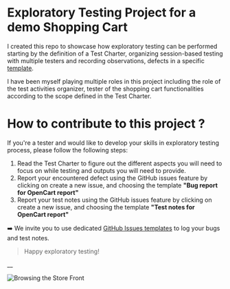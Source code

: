 # Exploratory Testing Project for a demo Shopping Cart

I created this repo to showcase how exploratory testing can be performed starting by the definition of a Test Charter, organizing session-based testing with multiple testers and recording observations, defects in a specific [template](https://github.com/mohammed-ibenayad/exploratory_testing_opencart/issues/new/choose).

I have been myself playing multiple roles in this project including the role of the test activities organizer, tester of the shopping cart functionalities according to the scope defined in the Test Charter.

# How to contribute to this project ?
If you're a tester and would like to develop your skills in exploratory testing process, please follow the following steps:

1. Read the Test Charter to figure out the different aspects you will need to focus on while testing and outputs you will need to provide.
2. Report your encountered defect using the GitHub issues feature by clicking on create a new issue, and choosing the template **"Bug report for OpenCart report"**
3. Report your test notes using the GitHub issues  feature  by clicking on create a new issue, and choosing the template **"Test notes for OpenCart report"**

:arrow_right: We invite you to use dedicated [GitHub Issues templates](https://github.com/mohammed-ibenayad/exploratory_testing_opencart/issues/new/choose) to log your bugs and test notes.

> Happy exploratory testing!

__

![Browsing the Store Front](http://docs.opencart.com/image/store-front/front-store.png)
